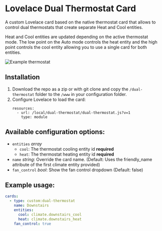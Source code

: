# Lovelace Dual Thermostat Card

A custom Lovelace card based on the native thermostat card that allows to control dual thermostats that create separate Heat and Cool entities. 

Heat and Cool entities are updated depending on the active thermostat mode. The low point on the Auto mode controls the heat entity and the high point controls the cool entity allowing you to use a single card for both entities. 

![Example thermostat](https://github.com/enriqg9/dual-thermostat/raw/master/dual-thermostat.png)

## Installation

1. Download the repo as a zip or with git clone and copy the `/dual-thermostat` folder to the `/www` in your configuration folder.
2. Configure Lovelace to load the card:
    ```
    resources:
      - url: /local/dual-thermostat/dual-thermostat.js?v=1
        type: module
    ```

## Available configuration options:

* `entities` *array*
	* `cool`: The thermostat cooling entity id **required**
	* `heat`: The thermostat heating entity id **required**
* `name` *string*: Override the card name. (Default: Uses the friendly_name attribute of the first climate entity provided)
* `fan_control` *bool*: Show the fan control dropdown (Default: false)

## Example usage:

```yaml
cards:
  - type: custom:dual-thermostat
    name: Downstairs
    entities:
      cool: climate.downstairs_cool
      heat: climate.downstairs_heat
    fan_control: true
```